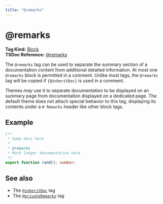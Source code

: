 ```yaml
---
title: "@remarks"
---
```


# @remarks

**Tag Kind:** [Block](../tags.md#block-tags) <br>
**TSDoc Reference:** [@remarks](https://tsdoc.org/pages/tags/remarks/)

The `@remarks` tag can be used to separate the summary section of a documentation content from
additional detailed information. At most one `@remarks` block is permitted in a comment. Unlike
most tags, the `@remarks` tag will be copied if `{@inheritDoc}` is used in a comment.

Themes _may_ use it to separate documentation to be displayed on an summary page from documentation
displayed on a dedicated page. The default theme does not attach special behavior to this tag,
displaying its contents under a `# Remarks` header like other block tags.

## Example

```ts
/**
 * Some docs here
 *
 * @remarks
 * Much longer documentation here
 */
export function rand(): number;
```

## See also

- The [`@inheritDoc`](inheritDoc.md) tag
- The [`@privateRemarks`](privateRemarks.md) tag
